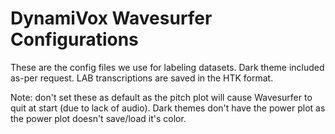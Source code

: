 # DynamiVox Wavesurfer Configurations
These are the config files we use for labeling datasets. Dark theme included as-per request.
LAB transcriptions are saved in the HTK format.

Note: don't set these as default as the pitch plot will cause Wavesurfer to quit at start (due to lack of audio).
Dark themes don't have the power plot as the power plot doesn't save/load it's color.
